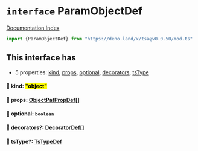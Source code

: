 # `interface` ParamObjectDef

[Documentation Index](../README.md)

```ts
import {ParamObjectDef} from "https://deno.land/x/tsa@v0.0.50/mod.ts"
```

## This interface has

- 5 properties:
[kind](#-kind-object),
[props](#-props-objectpatpropdef),
[optional](#-optional-boolean),
[decorators](#-decorators-decoratordef),
[tsType](#-tstype-tstypedef)


#### 📄 kind: <mark>"object"</mark>



#### 📄 props: [ObjectPatPropDef](../type.ObjectPatPropDef/README.md)\[]



#### 📄 optional: `boolean`



#### 📄 decorators?: [DecoratorDef](../interface.DecoratorDef/README.md)\[]



#### 📄 tsType?: [TsTypeDef](../type.TsTypeDef/README.md)



